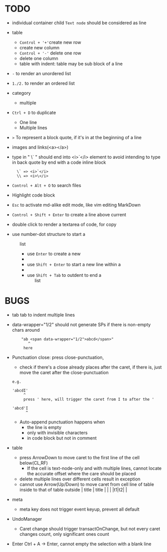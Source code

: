 TODO
====
- individual container child `Text node` should be considered as line
- table
    - `Control + '+'`create new row
    - create new column
    - `Control + '-'` delete one row
    - delete one column
    - table with indent: table may be sub block of a line
- `-` to render an unordered list
- `1./2.` to render an ordered list
- category
    - multiple
- `Ctrl + D` to duplicate
    - One line
    - Multiple lines
- `>` To represent a block quote, if it's in at the beginning of a line
- images and links(&lt;a>&lt;/a>)
- type in " \\\` " should end into \<i>\`\</i> element to avoid intending to type in back quote by end with a code inline block

        \` => <i>`</i>
        \\ => <i>\</i>
- `Control + Alt + O` to search files
- Highlight code block
- `Esc` to activate md-alike edit mode, like vim editing MarkDown
- `Control + Shift + Enter` to create a line above current
- double click to render a textarea of code, for copy
- use number-dot structure to start a <ol> list
    - use `Enter` to create a new <li>
    - use `Shift + Enter` to start a new line within a <li>
    - use `Shift + Tab` to outdent to end a <ol> list

BUGS
===
- tab
    tab to indent multiple lines
- data-wrapper="1/2" should not generate SPs if there is non-empty chars around
    ```
        "ab <span data-wrapper="1/2">abcd</span>"
           ^
         here
    ```

- Punctuation close: press close-punctuation,
    - check if there's a close already places after the caret,
    if there is, just move the caret after the close-punctuation
    ```
    e.g.

    'abcdI'
         ^
         press ' here, will trigger the caret from I to after the '

    'abcd'I
          ^
    ```
    - Auto-append punctuation happens when
        - the line is empty
        - only with invisible characters
        - in code block but not in comment
- table
    - press ArrowDown to move caret to the first line of the cell below(CL,RF)
        - If the cell is text-node-only and with multiple lines,
          cannot locate the accurate offset where the care should be placed
    - delete multiple lines over different cells result in exception
    - cannot use Arrow(Up/Down) to move caret from cell line of table inside to that of table outside
        |   title   |     title    |
        |           |    |t1|t2|   |

- meta
    - meta key does not trigger event keyup, prevent all default

- UndoManager
    - Caret change should trigger transactOnChange,
      but not every caret changes count,
      only significant ones count
- Enter
    Ctrl + A -> Enter, cannot empty the selection with a blank line
